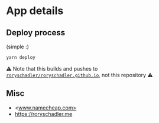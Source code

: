 # App details

## Deploy process

(simple :)

```sh
yarn deploy
```

:warning: Note that this builds and pushes to
[`roryschadler/roryschadler.github.io`](https://github.com/roryschadler/roryschadler.github.io),
not this repository :warning:

## Misc

- <www.namecheap.com>
- <https://roryschadler.me>
